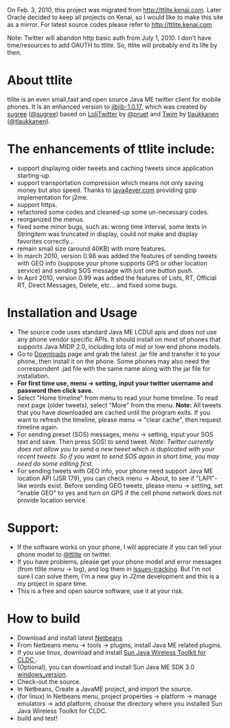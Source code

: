 On Feb. 3, 2010, this project was migrated from http://ttlite.kenai.com. Later Oracle decided to keep all projects on Kenai, so I would like to make this site as a mirror. For latest source codes please refer to http://ttlite.kenai.com

Note: Twitter will abandon http basic auth from July 1, 2010. I don't have time/resources to add OAUTH to ttlite. So, ttlite will probably end its life by then.

# About ttlite #

ttlite is an even small,fast and open source Java ME twitter client for mobile phones. It is an enhanced version to [jibjib-1.0.17](http://code.google.com/p/jibjib), which was created by [sugree](http://sugree.com/) ([@sugree](http://twitter.com/sugree)) based on [LoliTwitter](http://code.google.com/p/lolitwitter/) by [@pruet](http://twitter.com/pruet)  and [Twim](http://code.google.com/p/twim/) by [tlaukkanen](http://www.substanceofcode.com/) ([@tlaukkanen](http://twitter.com/tlaukkanen)).

# The enhancements of ttlite include: #

  * support displaying older tweets and caching tweets since application starting-up.
  * support transportation compression which means not only saving money but also speed. Thanks to [java4ever.com](http://www.java4ever.com/index.php?section=j2me&project=gzip&menu=main&lang=_en) providing gzip implementation for j2me.
  * support https.
  * refactored some codes and cleaned-up some un-necessary codes.
  * reorganized the menus.
  * fixed some minor bugs, such as: wrong time interval, some texts in Stringitem was truncated in display, could not make and display favorites correctly...
  * remain small size (around 40KB) with more features.
  * In march 2010, version 0.98 was added the features of sending tweets with GEO info (suppose your phone supports GPS or other location service) and sending SOS message with just one button push.
  * In April 2010, version 0.99 was added the features of Lists, RT, Official RT, Direct Messages, Delete, etc... and fixed some bugs.

# Installation and Usage #

  * The source code uses standard Java ME LCDUI apis and does not use any phone vendor specific APIs. It should install on most of phones that supports Java MIDP 2.0, including lots of mid or low end phone models.
  * Go to [Downloads](http://code.google.com/p/ttlite/downloads/list) page and grab the latest .jar file and transfer it to your phone, then install it on the phone. Some phones may also need the correspondent .jad file with the same name along with the jar file for installation.
  * **For first time use, menu -> setting, input your twitter username and password then click save.**
  * Select "Home timeline" from menu to read your home timeline. To read next page (older tweets), select "More" from the menu. **Note:** All tweets that you have downloaded are cached until the program exits. If you want to refresh the timeline, please menu -> "clear cache", then request timeline again.
  * For sending preset (SOS) messages, menu -> setting, input your SOS text and save. Then press SOS! to send tweet. _Note: Twitter currently does not allow you to send a new tweet which is duplicated with your recent tweets. So if you want to send SOS again in short time, you may need do some editing first._
  * For sending tweets with GEO info, your phone need support Java ME location API (JSR 179), you can check menu -> About, to see if "LAPI"-like words exist. Before sending GEO tweets, please menu -> setting, set "enable GEO" to yes and turn on GPS if the cell phone network does not provide location service.

# Support: #

  * If the software works on your phone, I will appreciate if you can tell your phone model to [@ttlite](http://twitter.com/ttlite) on twitter.
  * If you have problems, please get your phone model and error messages (from ttlite menu -> log), and log them in [issues-tracking](http://code.google.com/p/ttlite/issues/list). But I'm not sure I can solve them, I'm a new guy in J2me development and this is a my project in spare time.
  * This is a free and open source software, use it at your risk.

# How to build #

  * Download and install latest [Netbeans](http://www.netbeans.org)
  * From Netbeans menu -> tools -> plugins, install Java ME related plugins.
  * If you use linux, download and install  [Sun Java Wireless Toolkit for CLDC ](http://java.sun.com/products/sjwtoolkit/download.html).
  * (Optional), you can download and install  Sun Java ME SDK 3.0 [windows\_version](http://java.sun.com/javame/downloads/sdk30.jsp).
  * Check-out the source.
  * In Netbeans, Create a JavaME project, and import the source.
  * (for linux) In Netbeans menu, project properties -> platform -> manage emulators -> add platform, choose the directory where you installed Sun Java Wireless Toolkit for CLDC.
  * build and test!